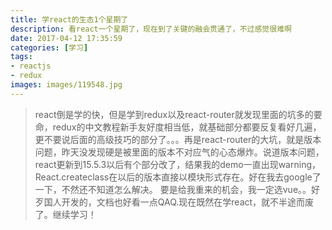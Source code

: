 ```yaml
---
title: 学react的生态1个星期了
description: 看react一个星期了，现在到了关键的融会贯通了，不过感觉很难啊
date: 2017-04-12 17:35:59
categories: [学习]
tags:
- reactjs
- redux
images: images/119548.jpg
---
```

> react倒是学的快，但是学到redux以及react-router就发现里面的坑多的要命，redux的中文教程新手友好度相当低，就基础部分都要反复看好几遍，更不要说后面的高级技巧的部分了。。。再是react-router的大坑，就是版本问题，昨天没发现硬是被里面的版本不对应气的心态爆炸。说道版本问题，react更新到15.5.3以后有个部分改了，结果我的demo一直出现warning，React.createclass在以后的版本直接以模块形式存在。好在我去google了一下，不然还不知道怎么解决。
> 要是给我重来的机会，我一定选vue。。好歹国人开发的，文档也好看一点QAQ.现在既然在学react，就不半途而废了。继续学习！
<!--more-->
